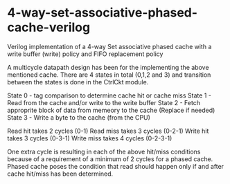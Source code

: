 4-way-set-associative-phased-cache-verilog
===================================

Verilog implementation of a 4-way Set associative phased cache with a write buffer (write) policy and FIFO replacement policy

A multicycle datapath design has been for the implementing the above mentioned cache.
There are 4 states in total (0,1,2 and 3) and transition between the states is done in the CtrlCkt module.

State 0 - tag comparison to determine cache hit or cache miss
State 1 - Read from the cache and/or write to the write buffer
State 2 - Fetch approprite block of data from memeory to the cache (Replace if needed)
State 3 - Write a byte to the cache (from the CPU)

Read hit takes 2 cycles   (0-1)
Read miss takes 3 cycles  (0-2-1)
Write hit takes 3 cycles  (0-3-1)
Write miss takes 4 cycles (0-2-3-1)

One extra cycle is resulting in each of the above hit/miss conditions because of a requirement of a minimum of 2 cycles for a phased cache. Phased cache poses the condition that read should happen only if and after cache hit/miss has been determined.
